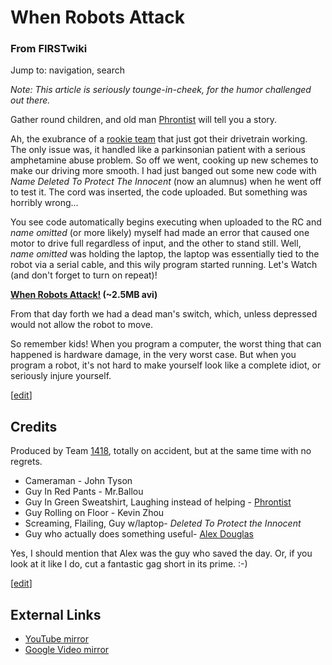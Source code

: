 # When Robots Attack

### From FIRSTwiki

Jump to: navigation, search

_Note: This article is seriously tounge-in-cheek, for the humor challenged out
there._

Gather round children, and old man [Phrontist](Phrontist
"Phrontist" ) will tell you a story.

Ah, the exubrance of a [rookie team](1418 "1418" ) that just got
their drivetrain working. The only issue was, it handled like a parkinsonian
patient with a serious amphetamine abuse problem. So off we went, cooking up
new schemes to make our driving more smooth. I had just banged out some new
code with *Name Deleted To Protect The Innocent* (now an alumnus) when he went
off to test it. The cord was inserted, the code uploaded. But something was
horribly wrong...

You see code automatically begins executing when uploaded to the RC and *name
omitted* (or more likely) myself had made an error that caused one motor to
drive full regardless of input, and the other to stand still. Well, *name
omitted* was holding the laptop, the laptop was essentially tied to the robot
via a serial cable, and this wily program started running. Let's Watch (and
don't forget to turn on repeat)!

**[When Robots Attack!](/media/2/2e/RobotAttack.avi "RobotAttack.avi" ) (~2.5MB avi)**

From that day forth we had a dead man's switch, which, unless depressed would
not allow the robot to move.

So remember kids! When you program a computer, the worst thing that can
happened is hardware damage, in the very worst case. But when you program a
robot, it's not hard to make yourself look like a complete idiot, or seriously
injure yourself.

[[edit](/index.php?title=When_Robots_Attack&action=edit&section=1 "Edit
section: Credits" )]

##  Credits

Produced by Team [1418](1418 "1418" ), totally on accident, but at
the same time with no regrets.

  * Cameraman - John Tyson 
  * Guy In Red Pants - Mr.Ballou 
  * Guy In Green Sweatshirt, Laughing instead of helping - [Phrontist](Phrontist "Phrontist" )
  * Guy Rolling on Floor - Kevin Zhou 
  * Screaming, Flailing, Guy w/laptop- *Deleted To Protect the Innocent* 
  * Guy who actually does something useful- [Alex Douglas](User:Alex_Douglas "User:Alex Douglas" )

Yes, I should mention that Alex was the guy who saved the day. Or, if you look
at it like I do, cut a fantastic gag short in its prime. :-)

[[edit](/index.php?title=When_Robots_Attack&action=edit&section=2 "Edit
section: External Links" )]

##  External Links

  * [YouTube mirror](http://www.youtube.com/watch?v=9CA05JXUSyc "http://www.youtube.com/watch?v=9CA05JXUSyc" )
  * [Google Video mirror](http://video.google.com/videoplay?docid=-8994573731632032514 "http://video.google.com/videoplay?docid=-8994573731632032514" )


